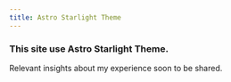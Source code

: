 ```yaml
---
title: Astro Starlight Theme
---
```


### This site use Astro Starlight Theme.
Relevant insights about my experience soon to be shared.
